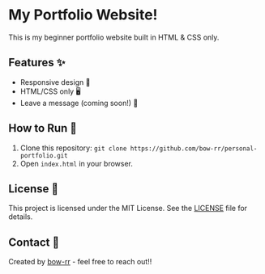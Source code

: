 # My Portfolio Website!
This is my beginner portfolio website built in HTML & CSS only.

## Features ✨
- Responsive design 📱
- HTML/CSS only 🖥️
- Leave a message (coming soon!) 💬

## How to Run 🚀
1. Clone this repository: `git clone https://github.com/bow-rr/personal-portfolio.git`  
2. Open `index.html` in your browser.

## License 📄
This project is licensed under the MIT License. See the [LICENSE](./LICENSE) file for details.

## Contact 📧
Created by [bow-rr](https://bow-rr.github.io/personal-portfolio/) - feel free to reach out!!